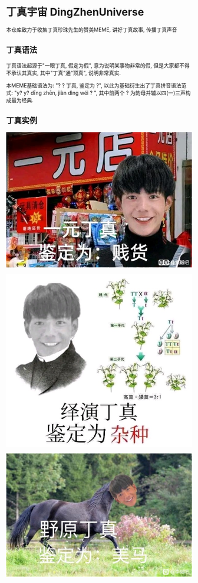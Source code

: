 # 丁真宇宙 DingZhenUniverse 
本仓库致力于收集丁真珍珠先生的赞美MEME, 讲好丁真故事, 传播丁真声音
## 丁真语法
丁真语法起源于"一眼丁真, 假定为假", 意为说明某事物非常的假, 但是大家都不得不承认其真实, 其中"丁真"通"顶真", 说明非常真实. 

本MEME基础语法为: "? ? 丁真, 鉴定为 ?", 以此为基础衍生出了丁真拼音语法范式: "y? y? dīng zhēn, jiàn dìng wéi ? ", 其中前两个 ? 为韵母并辅以四(一)三声构成最为经典. 
## 丁真实例
![image](https://github.com/dingZhenZhenZhu/DingZhenUniverse/blob/main/%E4%B8%80%E5%85%83%E4%B8%81%E7%9C%9F.jpg)


![image](https://github.com/dingZhenZhenZhu/DingZhenUniverse/blob/main/%E7%BB%8E%E6%BC%94%E4%B8%81%E7%9C%9F.jpg)


![image](https://github.com/dingZhenZhenZhu/DingZhenUniverse/blob/main/%E9%87%8E%E5%8E%9F%E4%B8%81%E7%9C%9F.jpg)


